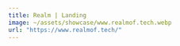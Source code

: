 ```yaml
---
title: Realm | Landing
image: ~/assets/showcase/www.realmof.tech.webp
url: "https://www.realmof.tech/"
---
```

